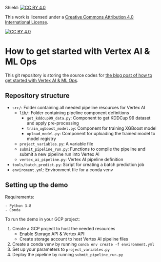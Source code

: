 Shield: [![CC BY 4.0][cc-by-shield]][cc-by]

This work is licensed under a
[Creative Commons Attribution 4.0 International License][cc-by].

[![CC BY 4.0][cc-by-image]][cc-by]

[cc-by]: http://creativecommons.org/licenses/by/4.0/
[cc-by-image]: https://i.creativecommons.org/l/by/4.0/88x31.png
[cc-by-shield]: https://img.shields.io/badge/License-CC%20BY%204.0-lightgrey.svg

# How to get started with Vertex AI & ML Ops

This git repository is storing the source codes for [the blog post of how to get started with Vertex AI & ML Ops]().

## Repository structure
* `src/`: Folder containing all needed pipeline resources for Vertex AI
  * `lib/`: Folder containing pipeline component definitions
    * `get_kddcup99_data.py`: Component to get KDDCup 99 dataset and apply pre-processing
    * `train_xgboost_model.py`: Component for training XGBoost model
    * `upload_model.py`: Component for uploading the trained model to model registry
  * `project_variables.py`: A variable file
  * `submit_pipeline_run.py`: Functions to compile the pipeline and submit a new pipeline run into Vertex AI
  * `vertex_ai_pipeline.py`: Vertex AI pipeline definition
* `tools/batch_predict.py`: Script for creating a batch prediction job
* `enviroment.yml`: Environment file for a conda venv

## Setting up the demo
Requirements:
```
- Python 3.8
- Conda
```

To run the demo in your GCP project:
1. Create a GCP project to host the needed resources
   * Enable Storage API & Vertex API
   * Create storage account to host Vertex AI pipeline files
2. Create a conda venv by running `conda env create -f environment.yml`
3. Set up your parameters to `project_variables.py`
4. Deploy the pipeline by running `submit_pipeline_run.py`

